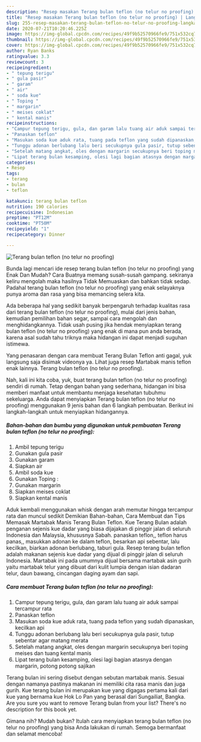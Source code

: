 ```yaml
---
description: "Resep masakan Terang bulan teflon (no telur no proofing) | Langkah Membuat Terang bulan teflon (no telur no proofing) Yang Lezat"
title: "Resep masakan Terang bulan teflon (no telur no proofing) | Langkah Membuat Terang bulan teflon (no telur no proofing) Yang Lezat"
slug: 255-resep-masakan-terang-bulan-teflon-no-telur-no-proofing-langkah-membuat-terang-bulan-teflon-no-telur-no-proofing-yang-lezat
date: 2020-07-21T10:20:46.225Z
image: https://img-global.cpcdn.com/recipes/49f9b52570966fe9/751x532cq70/terang-bulan-teflon-no-telur-no-proofing-foto-resep-utama.jpg
thumbnail: https://img-global.cpcdn.com/recipes/49f9b52570966fe9/751x532cq70/terang-bulan-teflon-no-telur-no-proofing-foto-resep-utama.jpg
cover: https://img-global.cpcdn.com/recipes/49f9b52570966fe9/751x532cq70/terang-bulan-teflon-no-telur-no-proofing-foto-resep-utama.jpg
author: Ryan Banks
ratingvalue: 3.3
reviewcount: 3
recipeingredient:
- " tepung terigu"
- " gula pasir"
- " garam"
- " air"
- " soda kue"
- " Toping "
- " margarin"
- " meises coklat"
- " kental manis"
recipeinstructions:
- "Campur tepung terigu, gula, dan garam lalu tuang air aduk sampai tercampur rata"
- "Panaskan teflon"
- "Masukan soda kue aduk rata, tuang pada teflon yang sudah dipanaskan, kecilkan api"
- "Tunggu adonan berlubang lalu beri secukupnya gula pasir, tutup sebentar agar matang merata"
- "Setelah matang angkat, oles dengan margarin secukupnya beri toping meises dan tuang kental manis"
- "Lipat terang bulan kesamping, olesi lagi bagian atasnya dengan margarin, potong potong sajikan"
categories:
- Resep
tags:
- terang
- bulan
- teflon

katakunci: terang bulan teflon 
nutrition: 190 calories
recipecuisine: Indonesian
preptime: "PT12M"
cooktime: "PT50M"
recipeyield: "1"
recipecategory: Dinner

---
```



![Terang bulan teflon (no telur no proofing)](https://img-global.cpcdn.com/recipes/49f9b52570966fe9/751x532cq70/terang-bulan-teflon-no-telur-no-proofing-foto-resep-utama.jpg)

Bunda lagi mencari ide resep terang bulan teflon (no telur no proofing) yang Enak Dan Mudah? Cara Buatnya memang susah-susah gampang. sekiranya keliru mengolah maka hasilnya Tidak Memuaskan dan bahkan tidak sedap. Padahal terang bulan teflon (no telur no proofing) yang enak selayaknya punya aroma dan rasa yang bisa memancing selera kita.

Ada beberapa hal yang sedikit banyak berpengaruh terhadap kualitas rasa dari terang bulan teflon (no telur no proofing), mulai dari jenis bahan, kemudian pemilihan bahan segar, sampai cara mengolah dan menghidangkannya. Tidak usah pusing jika hendak menyiapkan terang bulan teflon (no telur no proofing) yang enak di mana pun anda berada, karena asal sudah tahu triknya maka hidangan ini dapat menjadi suguhan istimewa.

Yang penasaran dengan cara membuat Terang Bulan Teflon anti gagal, yuk langsung saja disimak videonya ya. Lihat juga resep Martabak manis teflon enak lainnya. Terang bulan teflon (no telur no proofing).


Nah, kali ini kita coba, yuk, buat terang bulan teflon (no telur no proofing) sendiri di rumah. Tetap dengan bahan yang sederhana, hidangan ini bisa memberi manfaat untuk membantu menjaga kesehatan tubuhmu sekeluarga. Anda dapat menyiapkan Terang bulan teflon (no telur no proofing) menggunakan 9 jenis bahan dan 6 langkah pembuatan. Berikut ini langkah-langkah untuk menyiapkan hidangannya.

<!--inarticleads1-->

##### Bahan-bahan dan bumbu yang digunakan untuk pembuatan Terang bulan teflon (no telur no proofing):

1. Ambil  tepung terigu
1. Gunakan  gula pasir
1. Gunakan  garam
1. Siapkan  air
1. Ambil  soda kue
1. Gunakan  Toping :
1. Gunakan  margarin
1. Siapkan  meises coklat
1. Siapkan  kental manis


Aduk kembali menggunakan whisk dengan arah memutar hingga tercampur rata dan muncul sedikit Demikian Bahan-bahan, Cara Membuat dan Tips Memasak Martabak Manis Terang Bulan Teflon. Kue Terang Bulan adalah penganan sejenis kue dadar yang biasa dijajakan di pinggir jalan di seluruh Indonesia dan Malaysia, khususnya Sabah. panaskan teflon,, teflon harus panas,, masukkan adonan ke dalam teflon, besarkan api sebentar, lalu kecilkan, biarkan adonan berlubang, taburi gula. Resep terang bulan teflon adalah makanan sejenis kue dadar yang dijual di pinggir jalan di seluruh Indonesia. Martabak ini pada umumnya dijual bersama martabak asin gurih yaitu martabak telur yang dibuat dari kulit lumpia dengan isian dadaran telur, daun bawang, cincangan daging ayam dan sapi. 

<!--inarticleads2-->

##### Cara membuat Terang bulan teflon (no telur no proofing):

1. Campur tepung terigu, gula, dan garam lalu tuang air aduk sampai tercampur rata
1. Panaskan teflon
1. Masukan soda kue aduk rata, tuang pada teflon yang sudah dipanaskan, kecilkan api
1. Tunggu adonan berlubang lalu beri secukupnya gula pasir, tutup sebentar agar matang merata
1. Setelah matang angkat, oles dengan margarin secukupnya beri toping meises dan tuang kental manis
1. Lipat terang bulan kesamping, olesi lagi bagian atasnya dengan margarin, potong potong sajikan


Terang bulan ini sering disebut dengan sebutan martabak manis. Sesuai dengan namanya pastinya makanan ini memiliki cita rasa manis dan juga gurih. Kue terang bulan ini merupakan kue yang digagas pertama kali dari kue yang bernama kue Hok Lo Pan yang berasal dari Sungailiat, Bangka. Are you sure you want to remove Terang bulan from your list? There&#39;s no description for this book yet. 

Gimana nih? Mudah bukan? Itulah cara menyiapkan terang bulan teflon (no telur no proofing) yang bisa Anda lakukan di rumah. Semoga bermanfaat dan selamat mencoba!
